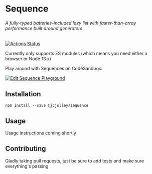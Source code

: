 # Sequence 

###### A fully-typed batteries-included lazy list with faster-than-array performance built around generators

[![Actions Status](https://github.com/jcjolley/Sequence/workflows/Node.js%20CI/badge.svg)](https://github.com/jcjolley/Sequence/actions)

Currently only supports ES modules (which means you need either a browser or Node 13.x)

Play around with Sequences on CodeSandbox:

[![Edit Sequence Playground](https://codesandbox.io/static/img/play-codesandbox.svg)](https://codesandbox.io/s/musing-solomon-olyy9?fontsize=14&hidenavigation=1&module=%2Fsrc%2Findex.ts&theme=dark)

## Installation
`npm install --save @jcjolley/sequence`

## Usage

Usage instructions coming shortly

## Contributing

Gladly taking pull requests, just be sure to add tests and make sure everything's passing

